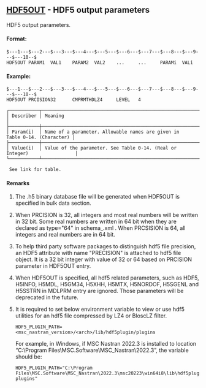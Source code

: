 ## [HDF5OUT](https://help.hexagonmi.com/bundle/MSC_Nastran_2022.4/page/Nastran_Combined_Book/qrg/bulkfgil/TOC.HDF5OUT1.xhtml) - HDF5 output parameters

HDF5 output parameters.

#### Format:

```nastran
$---1---$---2---$---3---$---4---$---5---$---6---$---7---$---8---$---9---$---10--$
HDF5OUT PARAM1  VAL1    PARAM2  VAL2    ...     ...     PARAMi  VALi            
```

#### Example:

```nastran
$---1---$---2---$---3---$---4---$---5---$---6---$---7---$---8---$---9---$---10--$
HDF5OUT PRCISION32      CMPRMTHDLZ4     LEVEL   4                               
```

```text
┌───────────┬───────────────────────────────────────────────────────────────────────────┐
│ Describer │ Meaning                                                                   │
├───────────┼───────────────────────────────────────────────────────────────────────────┤
│ Param(i)  │ Name of a parameter. Allowable names are given in Table 0-14. (Character) │
├───────────┼───────────────────────────────────────────────────────────────────────────┤
│ Value(i)  │ Value of the parameter. See Table 0-14. (Real or Integer)                 │
└───────────┴───────────────────────────────────────────────────────────────────────────┘
```

     See link for table.

#### Remarks

1. The .h5 binary database file will be generated when HDF5OUT is specified in bulk data section.
2. When PRCISION is 32, all integers and most real numbers will be written in 32 bit. Some real numbers are written in 64 bit when they are declared as type="64" in  schema_<version>.xml . When PRCSISION is 64, all integers and real numbers are in 64 bit.
3. To help third party software packages to distinguish hdf5 file precision, an HDF5 attribute with name "PRECISION" is attached to hdf5 file object. It is a 32 bit integer with value of 32 or 64 based on PRCISION parameter in HDF5OUT entry.
4. When HDF5OUT is specified, all hdf5 related parameters, such as HDF5, H5INFO, H5MDL, H5GM34, H5XHH, H5MTX, H5NORDOF, H5SGENL and H5SSTRN in MDLPRM entry are ignored. Those parameters will be deprecated in the future.
5. It is required to set below environment variable to view or use hdf5 utilities for an hdf5 file compressed by LZ4 or BloscLZ filter.

     ```text
     HDF5_PLUGIN_PATH=<msc_nastran_version>/<arch>/lib/hdf5plugin/plugins
     ```

     For example, in Windows, if MSC Nastran 2022.3 is installed to location “C:\Program Files\MSC.Software\MSC_Nastran\2022.3”, the variable should be:

     ```text
     HDF5_PLUGIN_PATH="C:\Program Files\MSC.Software\MSC_Nastran\2022.3\msc20223\win64i8\lib\hdf5plugin\ 
     plugins"
     ```

